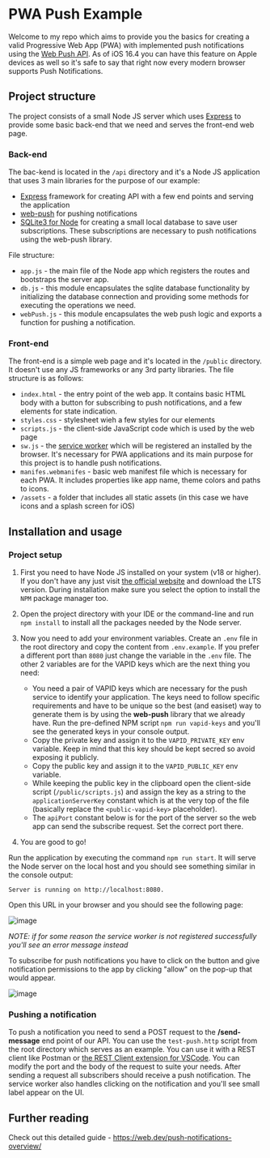 # PWA Push Example

Welcome to my repo which aims to provide you the basics for creating a valid Progressive Web App (PWA) with implemented push notifications using the [Web Push API](https://developer.mozilla.org/en-US/docs/Web/API/Push_API). As of iOS 16.4 you can have this feature on Apple devices as well so it's safe to say that right now every modern browser supports Push Notifications.

## Project structure

The project consists of a small Node JS server which uses [Express](https://expressjs.com/) to provide some basic back-end that we need and serves the front-end web page.

### Back-end

The bac-kend is located in the `/api` directory and it's a Node JS application that uses 3 main libraries for the purpose of our example:
- [Express](https://expressjs.com/) framework for creating API with a few end points and serving the application
- [web-push](https://github.com/web-push-libs/web-push) for pushing notifications
- [SQLite3 for Node](https://github.com/TryGhost/node-sqlite3) for creating a small local database to save user subscriptions. These subscriptions are necessary to push notifications using the web-push library.

File structure:
- `app.js` - the main file of the Node app which registers the routes and bootstraps the server app.
- `db.js` - this module encapsulates the sqlite database functionality by initializing the database connection and providing some methods for executing the operations we need.
- `webPush.js` - this module encapsulates the web push logic and exports a function for pushing a notification.


### Front-end

The front-end is a simple web page and it's located in the `/public` directory. It doesn't use any JS frameworks or any 3rd party libraries. The file structure is as follows:
- `index.html` - the entry point of the web app. It contains basic HTML body with a button for subscribing to push notifications, and a few elements for state indication.
- `styles.css` - stylesheet wieh a few styles for our elements
- `scripts.js` - the client-side JavaScript code which is used by the web page
- `sw.js` - the [service worker](https://developer.mozilla.org/en-US/docs/Web/API/Service_Worker_API) which will be registered an installed by the browser. It's necessary for PWA applications and its main purpose for this project is to handle push notifications.
- `manifes.webmanifes` - basic web manifest file which is necessary for each PWA. It includes properties like app name, theme colors and paths to icons.
- `/assets` - a folder that includes all static assets (in this case we have icons and a splash screen for iOS)

## Installation and usage

### Project setup

1. First you need to have Node JS installed on your system (v18 or higher). If you don't have any just visit [the official website](https://nodejs.org/en) and download the LTS version. During installation make sure you select the option to install the `NPM` package manager too.

2. Open the project directory with your IDE or the command-line and run `npm install` to install all the packages needed by the Node server.

3. Now you need to add your environment variables. Create an `.env` file in the root directory and copy the content from `.env.example`. If you prefer a different port than `8080` just change the variable in the `.env` file. The other 2 variables are for the VAPID keys which are the next thing you need:

    - You need a pair of VAPID keys which are necessary for the push service to identify your application. The keys need to follow specific requirements and have to be unique so the best (and easiset) way to generate them is by using the **web-push** library that we already have. Run the pre-defined NPM script `npm run vapid-keys` and you'll see the generated keys in your console output.
    - Copy the private key and assign it to the `VAPID_PRIVATE_KEY` env variable. Keep in mind that this key should be kept secred so avoid exposing it publicly.
    - Copy the public key and assign it to the `VAPID_PUBLIC_KEY` env variable.
    - While keeping the public key in the clipboard open the client-side script (`/public/scripts.js`) and assign the key as a string to the `applicationServerKey` constant which is at the very top of the file (basically replace the `<public-vapid-key>` placeholder).
    - The `apiPort` constant below is for the port of the server so the web app can send the subscribe request. Set the correct port there.

4. You are good to go!

Run the application by executing the command `npm run start`. It will serve the Node server on the local host and you should see something similar in the console output:

```shell
Server is running on http://localhost:8080.
```

Open this URL in your browser and you should see the following page:

![image](https://github.com/StefanNedelchev/pwa-push-example/assets/15238282/5e171124-605c-46ff-83da-dada08658ff7)

*NOTE: if for some reason the service worker is not registered successfully you'll see an error message instead*

To subscribe for push notifications you have to click on the button and give notification permissions to the app by clicking "allow" on the pop-up that would appear.

![image](https://github.com/StefanNedelchev/pwa-push-example/assets/15238282/526ec4ae-bad8-4f30-9f42-ecf04da6a633)

### Pushing a notification

To push a notification you need to send a POST request to the **/send-message** end point of our API. You can use the `test-push.http` script from the root directory which serves as an example. You can use it with a REST client like Postman or [the REST Client extension for VSCode](https://marketplace.visualstudio.com/items?itemName=humao.rest-client). You can modify the port and the body of the request to suite your needs. After sending a request all subscribers should receive a push notification. The service worker also handles clicking on the notification and you'll see small label appear on the UI.

## Further reading

Check out this detailed guide - https://web.dev/push-notifications-overview/
